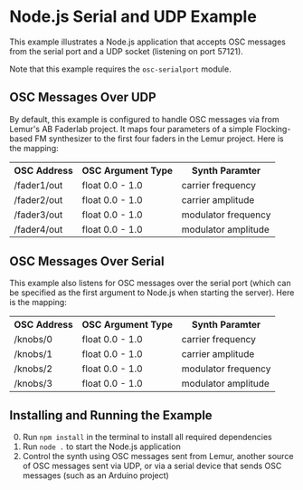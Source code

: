 # Node.js Serial and UDP Example

This example illustrates a Node.js application that accepts OSC messages
from the serial port and a UDP socket (listening on port 57121).

Note that this example requires the <code>osc-serialport</code> module.

## OSC Messages Over UDP
By default, this example is configured to handle OSC messages via from Lemur's AB Faderlab project.
It maps four parameters of a simple Flocking-based FM synthesizer to the first four
faders in the Lemur project. Here is the mapping:

<table>
    <tr>
        <th>OSC Address</th>
        <th>OSC Argument Type</th>
        <th>Synth Paramter</th>
    </tr>
    <tr>
        <td>/fader1/out</td>
        <td>float 0.0 - 1.0</td>
        <td>carrier frequency</td>
    <tr>
    <tr>
        <td>/fader2/out</td>
        <td>float 0.0 - 1.0</td>
        <td>carrier amplitude</td>
    <tr>
    <tr>
        <td>/fader3/out</td>
        <td>float 0.0 - 1.0</td>
        <td>modulator frequency</td>
    <tr>
    <tr>
        <td>/fader4/out</td>
        <td>float 0.0 - 1.0</td>
        <td>modulator amplitude</td>
    <tr>
</table>

## OSC Messages Over Serial
This example also listens for OSC messages over the serial port (which can be specified as the first argument to Node.js when starting the server). Here is the mapping:

<table>
    <tr>
        <th>OSC Address</th>
        <th>OSC Argument Type</th>
        <th>Synth Paramter</th>
    </tr>
    <tr>
        <td>/knobs/0</td>
        <td>float 0.0 - 1.0</td>
        <td>carrier frequency</td>
    <tr>
    <tr>
        <td>/knobs/1</td>
        <td>float 0.0 - 1.0</td>
        <td>carrier amplitude</td>
    <tr>
    <tr>
        <td>/knobs/2</td>
        <td>float 0.0 - 1.0</td>
        <td>modulator frequency</td>
    <tr>
    <tr>
        <td>/knobs/3</td>
        <td>float 0.0 - 1.0</td>
        <td>modulator amplitude</td>
    <tr>
</table>

## Installing and Running the Example

0. Run <code>npm install</code> in the terminal to install all required dependencies
1. Run <code>node .</code> to start the Node.js application
2. Control the synth using OSC messages sent from Lemur, another source of OSC messages sent via UDP, or via a serial device that sends OSC messages (such as an Arduino project)
